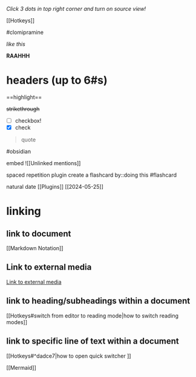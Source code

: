 *Click 3 dots in top right corner and turn on source view!*

[[Hotkeys]]

#clomipramine

*like this*

**RAAHHH**

# headers (up to 6#s)

==highlight==

~~strikethrough~~

- [ ] checkbox!
- [x] check

> quote

#obsidian 

embed
![[Unlinked mentions]]

spaced repetition plugin
create a flashcard by::doing this
#flashcard

natural date [[Plugins]]
[[2024-05-25]]


# linking

## link to document
[[Markdown Notation]]
## Link to external media
[Link to external media](https://www.youtube.com/watch?v=MYJsGksojms)
## link to heading/subheadings within a document
[[Hotkeys#switch from editor to reading mode|how to switch reading modes]]
## link to specific line of text within a document
[[Hotkeys#^dadce7|how to open quick switcher ]]

[[Mermaid]]

